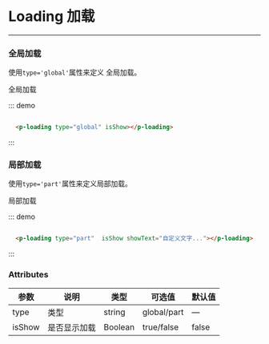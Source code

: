 # Loading 加载
----
### 全局加载
使用```type='global'```属性来定义 全局加载。

<div class="demo-block">
   <p-button type="blue" @click="showIt()">全局加载</p-button>
   <p-loading type="global" :isShow="showGlobal"></p-loading>
   <script>
   export default {
	 data () {
		return {
			showGlobal: false,
			showPart: false
		} 
	 },
	 methods: {
		 showIt(e) {
			 let _this = this
			 _this.showGlobal = true
			 setTimeout(function(){
				_this.showGlobal = false
			 }, 3000)
		 },
		  showP() {
		 			 let _this = this
		 			 _this.showPart = true
		 			 setTimeout(function(){
		 				_this.showPart = false
		 			 }, 3000)
		 }
	 }  
   }
   </script>
</div>

::: demo
```html

  <p-loading type="global" isShow></p-loading>

```
:::

### 局部加载
使用```type='part'```属性来定义局部加载。

<div class="demo-block">
<p-button type="blue" @click="showP()">局部加载</p-button>
   <p-loading type="part" :isShow="showPart" showText="自定义文字..."></p-loading>
</div>

::: demo
```html

  <p-loading type="part"  isShow showText="自定义文字..."></p-loading>

```
:::


### Attributes
| 参数      | 说明    | 类型      | 可选值       | 默认值   |
|---------- |-------- |---------- |-------------  |-------- |
| type     | 类型   | string    |   global/part |     —    |
| isShow     | 是否显示加载   | Boolean    | true/false | false   |



